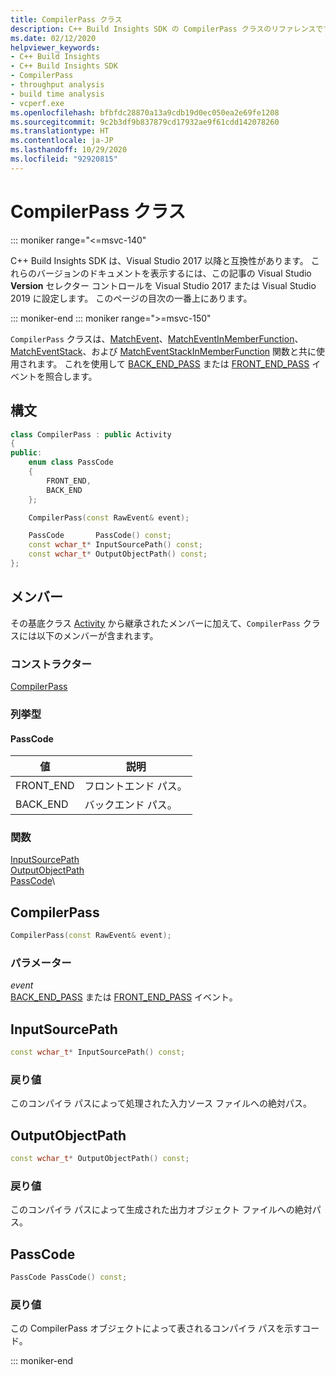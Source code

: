```yaml
---
title: CompilerPass クラス
description: C++ Build Insights SDK の CompilerPass クラスのリファレンスです。
ms.date: 02/12/2020
helpviewer_keywords:
- C++ Build Insights
- C++ Build Insights SDK
- CompilerPass
- throughput analysis
- build time analysis
- vcperf.exe
ms.openlocfilehash: bfbfdc28870a13a9cdb19d0ec050ea2e69fe1208
ms.sourcegitcommit: 9c2b3df9b837879cd17932ae9f61cdd142078260
ms.translationtype: HT
ms.contentlocale: ja-JP
ms.lasthandoff: 10/29/2020
ms.locfileid: "92920815"
---
```

# <a name="compilerpass-class"></a>CompilerPass クラス

::: moniker range="<=msvc-140"

C++ Build Insights SDK は、Visual Studio 2017 以降と互換性があります。 これらのバージョンのドキュメントを表示するには、この記事の Visual Studio **Version** セレクター コントロールを Visual Studio 2017 または Visual Studio 2019 に設定します。 このページの目次の一番上にあります。

::: moniker-end
::: moniker range=">=msvc-150"

`CompilerPass` クラスは、[MatchEvent](../functions/match-event.md)、[MatchEventInMemberFunction](../functions/match-event-in-member-function.md)、[MatchEventStack](../functions/match-event-stack.md)、および [MatchEventStackInMemberFunction](../functions/match-event-stack-in-member-function.md) 関数と共に使用されます。 これを使用して [BACK_END_PASS](../event-table.md#back-end-pass) または [FRONT_END_PASS](../event-table.md#front-end-pass) イベントを照合します。

## <a name="syntax"></a>構文

```cpp
class CompilerPass : public Activity
{
public:
    enum class PassCode
    {
        FRONT_END,
        BACK_END
    };

    CompilerPass(const RawEvent& event);

    PassCode       PassCode() const;
    const wchar_t* InputSourcePath() const;
    const wchar_t* OutputObjectPath() const;
};
```

## <a name="members"></a>メンバー

その基底クラス [Activity](activity.md) から継承されたメンバーに加えて、`CompilerPass` クラスには以下のメンバーが含まれます。

### <a name="constructors"></a>コンストラクター

[CompilerPass](#compiler-pass)

### <a name="enums"></a>列挙型

#### <a name="passcode"></a>PassCode

|値|説明|
|-|-|
|FRONT_END|フロントエンド パス。|
|BACK_END|バックエンド パス。|

### <a name="functions"></a>関数

[InputSourcePath](#input-source-path)\
[OutputObjectPath](#output-object-path)\
[PassCode](#pass-code)\

## <a name="compilerpass"></a><a name="compiler-pass"></a> CompilerPass

```cpp
CompilerPass(const RawEvent& event);
```

### <a name="parameters"></a>パラメーター

*event*\
[BACK_END_PASS](../event-table.md#back-end-pass) または [FRONT_END_PASS](../event-table.md#front-end-pass) イベント。

## <a name="inputsourcepath"></a><a name="input-source-path"></a> InputSourcePath

```cpp
const wchar_t* InputSourcePath() const;
```

### <a name="return-value"></a>戻り値

このコンパイラ パスによって処理された入力ソース ファイルへの絶対パス。

## <a name="outputobjectpath"></a><a name="output-object-path"></a> OutputObjectPath

```cpp
const wchar_t* OutputObjectPath() const;
```

### <a name="return-value"></a>戻り値

このコンパイラ パスによって生成された出力オブジェクト ファイルへの絶対パス。

## <a name="passcode"></a><a name="pass-code"></a> PassCode

```cpp
PassCode PassCode() const;
```

### <a name="return-value"></a>戻り値

この CompilerPass オブジェクトによって表されるコンパイラ パスを示すコード。

::: moniker-end
